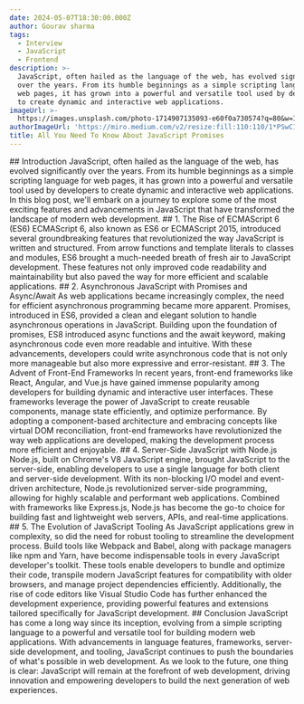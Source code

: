 ```yaml
---
date: 2024-05-07T18:30:00.000Z
author: Gourav sharma
tags:
  - Interview
  - JavaScript
  - Frontend
description: >-
  JavaScript, often hailed as the language of the web, has evolved significantly
  over the years. From its humble beginnings as a simple scripting language for
  web pages, it has grown into a powerful and versatile tool used by developers
  to create dynamic and interactive web applications.
imageUrl: >-
  https://images.unsplash.com/photo-1714907135093-e60f0a730574?q=80&w=1836&auto=format&fit=crop&ixlib=rb-4.0.3&ixid=M3wxMjA3fDB8MHxwaG90by1wYWdlfHx8fGVufDB8fHx8fA%3D%3D
authorImageUrl: 'https://miro.medium.com/v2/resize:fill:110:110/1*PSwC19ClehTGmCyJshMUdg.jpeg'
title: All You Need To Know About JavaScript Promises
---
```



\## Introduction
JavaScript, often hailed as the language of the web, has evolved significantly over the years. From its humble beginnings as a simple scripting language for web pages, it has grown into a powerful and versatile tool used by developers to create dynamic and interactive web applications. In this blog post, we'll embark on a journey to explore some of the most exciting features and advancements in JavaScript that have transformed the landscape of modern web development.
\## 1. The Rise of ECMAScript 6 (ES6)
ECMAScript 6, also known as ES6 or ECMAScript 2015, introduced several groundbreaking features that revolutionized the way JavaScript is written and structured. From arrow functions and template literals to classes and modules, ES6 brought a much-needed breath of fresh air to JavaScript development. These features not only improved code readability and maintainability but also paved the way for more efficient and scalable applications.
\## 2. Asynchronous JavaScript with Promises and Async/Await
As web applications became increasingly complex, the need for efficient asynchronous programming became more apparent. Promises, introduced in ES6, provided a clean and elegant solution to handle asynchronous operations in JavaScript. Building upon the foundation of promises, ES8 introduced async functions and the await keyword, making asynchronous code even more readable and intuitive. With these advancements, developers could write asynchronous code that is not only more manageable but also more expressive and error-resistant.
\## 3. The Advent of Front-End Frameworks
In recent years, front-end frameworks like React, Angular, and Vue.js have gained immense popularity among developers for building dynamic and interactive user interfaces. These frameworks leverage the power of JavaScript to create reusable components, manage state efficiently, and optimize performance. By adopting a component-based architecture and embracing concepts like virtual DOM reconciliation, front-end frameworks have revolutionized the way web applications are developed, making the development process more efficient and enjoyable.
\## 4. Server-Side JavaScript with Node.js
Node.js, built on Chrome's V8 JavaScript engine, brought JavaScript to the server-side, enabling developers to use a single language for both client and server-side development. With its non-blocking I/O model and event-driven architecture, Node.js revolutionized server-side programming, allowing for highly scalable and performant web applications. Combined with frameworks like Express.js, Node.js has become the go-to choice for building fast and lightweight web servers, APIs, and real-time applications.
\## 5. The Evolution of JavaScript Tooling
As JavaScript applications grew in complexity, so did the need for robust tooling to streamline the development process. Build tools like Webpack and Babel, along with package managers like npm and Yarn, have become indispensable tools in every JavaScript developer's toolkit. These tools enable developers to bundle and optimize their code, transpile modern JavaScript features for compatibility with older browsers, and manage project dependencies efficiently. Additionally, the rise of code editors like Visual Studio Code has further enhanced the development experience, providing powerful features and extensions tailored specifically for JavaScript development.
\## Conclusion
JavaScript has come a long way since its inception, evolving from a simple scripting language to a powerful and versatile tool for building modern web applications. With advancements in language features, frameworks, server-side development, and tooling, JavaScript continues to push the boundaries of what's possible in web development. As we look to the future, one thing is clear: JavaScript will remain at the forefront of web development, driving innovation and empowering developers to build the next generation of web experiences.
